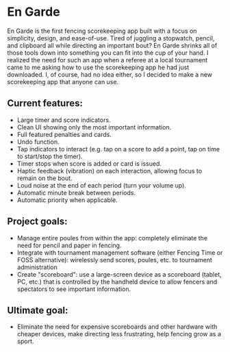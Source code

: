 En Garde
==================

En Garde is the first fencing scorekeeping app built with a focus on simplicity, design, and ease-of-use. Tired of juggling a stopwatch, pencil, and clipboard all while directing an important bout? En Garde shrinks all of those tools down into something you can fit into the cup of your hand.
I realized the need for such an app when a referee at a local tournament came to me asking how to use the scorekeeping app he had just downloaded. I, of course, had no idea either, so I decided to make a new scorekeeping app that anyone can use.

Current features:
-----------------
  *  Large timer and score indicators.
  *  Clean UI showing only the most important information.
  *  Full featured penalties and cards.
  *  Undo function.
  *  Tap indicators to interact (e.g. tap on a score to add a point, tap on time to start/stop the timer).
  *  Timer stops when score is added or card is issued.
  *  Haptic feedback (vibration) on each interaction, allowing focus to remain on the bout.
  *  Loud noise at the end of each period (turn your volume up).
  *  Automatic minute break between periods.
  *  Automatic priority when applicable.


Project goals:
-------------
  *  Manage entire poules from within the app: completely eliminate the need for pencil and paper in fencing.
  *  Integrate with tournament management software (either Fencing Time or FOSS alternative): wirelessly send scores, poules, etc.  to tournament administration
  *  Create "scoreboard": use a large-screen device as a scoreboard (tablet, PC, etc.) that is controlled by the handheld device to allow fencers and spectators to see important information.

Ultimate goal:
--------------
  *  Eliminate the need for expensive scoreboards and other hardware with cheaper devices, make directing less frustrating, help fencing grow as a sport.
